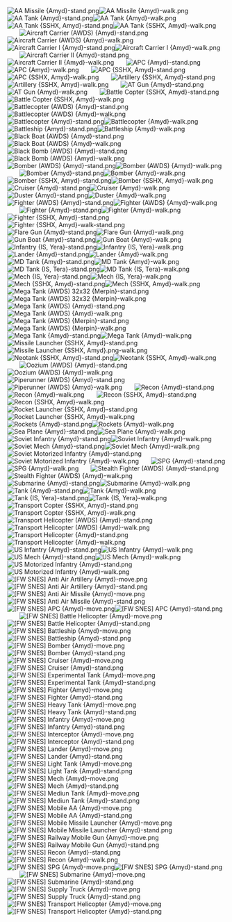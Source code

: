 ![AA Missile {Amyd}-stand.png](https://raw.githubusercontent.com/Klokinator/FE-Repo/main/Map%20Sprites/Advance%20Wars%20Animation%20Ports/AA%20Missile%20%7BAmyd%7D-stand.png "AA Missile {Amyd}-stand.png")![AA Missile {Amyd}-walk.png](https://raw.githubusercontent.com/Klokinator/FE-Repo/main/Map%20Sprites/Advance%20Wars%20Animation%20Ports/AA%20Missile%20%7BAmyd%7D-walk.png "AA Missile {Amyd}-walk.png")&emsp;&emsp;![AA Tank {Amyd}-stand.png](https://raw.githubusercontent.com/Klokinator/FE-Repo/main/Map%20Sprites/Advance%20Wars%20Animation%20Ports/AA%20Tank%20%7BAmyd%7D-stand.png "AA Tank {Amyd}-stand.png")![AA Tank {Amyd}-walk.png](https://raw.githubusercontent.com/Klokinator/FE-Repo/main/Map%20Sprites/Advance%20Wars%20Animation%20Ports/AA%20Tank%20%7BAmyd%7D-walk.png "AA Tank {Amyd}-walk.png")&emsp;&emsp;![AA Tank {SSHX, Amyd}-stand.png](https://raw.githubusercontent.com/Klokinator/FE-Repo/main/Map%20Sprites/Advance%20Wars%20Animation%20Ports/AA%20Tank%20%7BSSHX,%20Amyd%7D-stand.png "AA Tank {SSHX, Amyd}-stand.png")![AA Tank {SSHX, Amyd}-walk.png](https://raw.githubusercontent.com/Klokinator/FE-Repo/main/Map%20Sprites/Advance%20Wars%20Animation%20Ports/AA%20Tank%20%7BSSHX,%20Amyd%7D-walk.png "AA Tank {SSHX, Amyd}-walk.png")&emsp;&emsp;![Aircraft Carrier (AWDS) {Amyd}-stand.png](https://raw.githubusercontent.com/Klokinator/FE-Repo/main/Map%20Sprites/Advance%20Wars%20Animation%20Ports/Aircraft%20Carrier%20(AWDS)%20%7BAmyd%7D-stand.png "Aircraft Carrier (AWDS) {Amyd}-stand.png")![Aircraft Carrier (AWDS) {Amyd}-walk.png](https://raw.githubusercontent.com/Klokinator/FE-Repo/main/Map%20Sprites/Advance%20Wars%20Animation%20Ports/Aircraft%20Carrier%20(AWDS)%20%7BAmyd%7D-walk.png "Aircraft Carrier (AWDS) {Amyd}-walk.png")&emsp;&emsp;![Aircraft Carrier I {Amyd}-stand.png](https://raw.githubusercontent.com/Klokinator/FE-Repo/main/Map%20Sprites/Advance%20Wars%20Animation%20Ports/Aircraft%20Carrier%20I%20%7BAmyd%7D-stand.png "Aircraft Carrier I {Amyd}-stand.png")![Aircraft Carrier I {Amyd}-walk.png](https://raw.githubusercontent.com/Klokinator/FE-Repo/main/Map%20Sprites/Advance%20Wars%20Animation%20Ports/Aircraft%20Carrier%20I%20%7BAmyd%7D-walk.png "Aircraft Carrier I {Amyd}-walk.png")&emsp;&emsp;![Aircraft Carrier II {Amyd}-stand.png](https://raw.githubusercontent.com/Klokinator/FE-Repo/main/Map%20Sprites/Advance%20Wars%20Animation%20Ports/Aircraft%20Carrier%20II%20%7BAmyd%7D-stand.png "Aircraft Carrier II {Amyd}-stand.png")![Aircraft Carrier II {Amyd}-walk.png](https://raw.githubusercontent.com/Klokinator/FE-Repo/main/Map%20Sprites/Advance%20Wars%20Animation%20Ports/Aircraft%20Carrier%20II%20%7BAmyd%7D-walk.png "Aircraft Carrier II {Amyd}-walk.png")&emsp;&emsp;![APC {Amyd}-stand.png](https://raw.githubusercontent.com/Klokinator/FE-Repo/main/Map%20Sprites/Advance%20Wars%20Animation%20Ports/APC%20%7BAmyd%7D-stand.png "APC {Amyd}-stand.png")![APC {Amyd}-walk.png](https://raw.githubusercontent.com/Klokinator/FE-Repo/main/Map%20Sprites/Advance%20Wars%20Animation%20Ports/APC%20%7BAmyd%7D-walk.png "APC {Amyd}-walk.png")&emsp;&emsp;![APC {SSHX, Amyd}-stand.png](https://raw.githubusercontent.com/Klokinator/FE-Repo/main/Map%20Sprites/Advance%20Wars%20Animation%20Ports/APC%20%7BSSHX,%20Amyd%7D-stand.png "APC {SSHX, Amyd}-stand.png")![APC {SSHX, Amyd}-walk.png](https://raw.githubusercontent.com/Klokinator/FE-Repo/main/Map%20Sprites/Advance%20Wars%20Animation%20Ports/APC%20%7BSSHX,%20Amyd%7D-walk.png "APC {SSHX, Amyd}-walk.png")&emsp;&emsp;![Artillery {SSHX, Amyd}-stand.png](https://raw.githubusercontent.com/Klokinator/FE-Repo/main/Map%20Sprites/Advance%20Wars%20Animation%20Ports/Artillery%20%7BSSHX,%20Amyd%7D-stand.png "Artillery {SSHX, Amyd}-stand.png")![Artillery {SSHX, Amyd}-walk.png](https://raw.githubusercontent.com/Klokinator/FE-Repo/main/Map%20Sprites/Advance%20Wars%20Animation%20Ports/Artillery%20%7BSSHX,%20Amyd%7D-walk.png "Artillery {SSHX, Amyd}-walk.png")&emsp;&emsp;![AT Gun {Amyd}-stand.png](https://raw.githubusercontent.com/Klokinator/FE-Repo/main/Map%20Sprites/Advance%20Wars%20Animation%20Ports/AT%20Gun%20%7BAmyd%7D-stand.png "AT Gun {Amyd}-stand.png")![AT Gun {Amyd}-walk.png](https://raw.githubusercontent.com/Klokinator/FE-Repo/main/Map%20Sprites/Advance%20Wars%20Animation%20Ports/AT%20Gun%20%7BAmyd%7D-walk.png "AT Gun {Amyd}-walk.png")&emsp;&emsp;![Battle Copter {SSHX, Amyd}-stand.png](https://raw.githubusercontent.com/Klokinator/FE-Repo/main/Map%20Sprites/Advance%20Wars%20Animation%20Ports/Battle%20Copter%20%7BSSHX,%20Amyd%7D-stand.png "Battle Copter {SSHX, Amyd}-stand.png")![Battle Copter {SSHX, Amyd}-walk.png](https://raw.githubusercontent.com/Klokinator/FE-Repo/main/Map%20Sprites/Advance%20Wars%20Animation%20Ports/Battle%20Copter%20%7BSSHX,%20Amyd%7D-walk.png "Battle Copter {SSHX, Amyd}-walk.png")&emsp;&emsp;![Battlecopter (AWDS) {Amyd}-stand.png](https://raw.githubusercontent.com/Klokinator/FE-Repo/main/Map%20Sprites/Advance%20Wars%20Animation%20Ports/Battlecopter%20(AWDS)%20%7BAmyd%7D-stand.png "Battlecopter (AWDS) {Amyd}-stand.png")![Battlecopter (AWDS) {Amyd}-walk.png](https://raw.githubusercontent.com/Klokinator/FE-Repo/main/Map%20Sprites/Advance%20Wars%20Animation%20Ports/Battlecopter%20(AWDS)%20%7BAmyd%7D-walk.png "Battlecopter (AWDS) {Amyd}-walk.png")&emsp;&emsp;![Battlecopter {Amyd}-stand.png](https://raw.githubusercontent.com/Klokinator/FE-Repo/main/Map%20Sprites/Advance%20Wars%20Animation%20Ports/Battlecopter%20%7BAmyd%7D-stand.png "Battlecopter {Amyd}-stand.png")![Battlecopter {Amyd}-walk.png](https://raw.githubusercontent.com/Klokinator/FE-Repo/main/Map%20Sprites/Advance%20Wars%20Animation%20Ports/Battlecopter%20%7BAmyd%7D-walk.png "Battlecopter {Amyd}-walk.png")&emsp;&emsp;![Battleship {Amyd}-stand.png](https://raw.githubusercontent.com/Klokinator/FE-Repo/main/Map%20Sprites/Advance%20Wars%20Animation%20Ports/Battleship%20%7BAmyd%7D-stand.png "Battleship {Amyd}-stand.png")![Battleship {Amyd}-walk.png](https://raw.githubusercontent.com/Klokinator/FE-Repo/main/Map%20Sprites/Advance%20Wars%20Animation%20Ports/Battleship%20%7BAmyd%7D-walk.png "Battleship {Amyd}-walk.png")&emsp;&emsp;![Black Boat (AWDS) {Amyd}-stand.png](https://raw.githubusercontent.com/Klokinator/FE-Repo/main/Map%20Sprites/Advance%20Wars%20Animation%20Ports/Black%20Boat%20(AWDS)%20%7BAmyd%7D-stand.png "Black Boat (AWDS) {Amyd}-stand.png")![Black Boat (AWDS) {Amyd}-walk.png](https://raw.githubusercontent.com/Klokinator/FE-Repo/main/Map%20Sprites/Advance%20Wars%20Animation%20Ports/Black%20Boat%20(AWDS)%20%7BAmyd%7D-walk.png "Black Boat (AWDS) {Amyd}-walk.png")&emsp;&emsp;![Black Bomb (AWDS) {Amyd}-stand.png](https://raw.githubusercontent.com/Klokinator/FE-Repo/main/Map%20Sprites/Advance%20Wars%20Animation%20Ports/Black%20Bomb%20(AWDS)%20%7BAmyd%7D-stand.png "Black Bomb (AWDS) {Amyd}-stand.png")![Black Bomb (AWDS) {Amyd}-walk.png](https://raw.githubusercontent.com/Klokinator/FE-Repo/main/Map%20Sprites/Advance%20Wars%20Animation%20Ports/Black%20Bomb%20(AWDS)%20%7BAmyd%7D-walk.png "Black Bomb (AWDS) {Amyd}-walk.png")&emsp;&emsp;![Bomber (AWDS) {Amyd}-stand.png](https://raw.githubusercontent.com/Klokinator/FE-Repo/main/Map%20Sprites/Advance%20Wars%20Animation%20Ports/Bomber%20(AWDS)%20%7BAmyd%7D-stand.png "Bomber (AWDS) {Amyd}-stand.png")![Bomber (AWDS) {Amyd}-walk.png](https://raw.githubusercontent.com/Klokinator/FE-Repo/main/Map%20Sprites/Advance%20Wars%20Animation%20Ports/Bomber%20(AWDS)%20%7BAmyd%7D-walk.png "Bomber (AWDS) {Amyd}-walk.png")&emsp;&emsp;![Bomber {Amyd}-stand.png](https://raw.githubusercontent.com/Klokinator/FE-Repo/main/Map%20Sprites/Advance%20Wars%20Animation%20Ports/Bomber%20%7BAmyd%7D-stand.png "Bomber {Amyd}-stand.png")![Bomber {Amyd}-walk.png](https://raw.githubusercontent.com/Klokinator/FE-Repo/main/Map%20Sprites/Advance%20Wars%20Animation%20Ports/Bomber%20%7BAmyd%7D-walk.png "Bomber {Amyd}-walk.png")&emsp;&emsp;![Bomber {SSHX, Amyd}-stand.png](https://raw.githubusercontent.com/Klokinator/FE-Repo/main/Map%20Sprites/Advance%20Wars%20Animation%20Ports/Bomber%20%7BSSHX,%20Amyd%7D-stand.png "Bomber {SSHX, Amyd}-stand.png")![Bomber {SSHX, Amyd}-walk.png](https://raw.githubusercontent.com/Klokinator/FE-Repo/main/Map%20Sprites/Advance%20Wars%20Animation%20Ports/Bomber%20%7BSSHX,%20Amyd%7D-walk.png "Bomber {SSHX, Amyd}-walk.png")&emsp;&emsp;![Cruiser {Amyd}-stand.png](https://raw.githubusercontent.com/Klokinator/FE-Repo/main/Map%20Sprites/Advance%20Wars%20Animation%20Ports/Cruiser%20%7BAmyd%7D-stand.png "Cruiser {Amyd}-stand.png")![Cruiser {Amyd}-walk.png](https://raw.githubusercontent.com/Klokinator/FE-Repo/main/Map%20Sprites/Advance%20Wars%20Animation%20Ports/Cruiser%20%7BAmyd%7D-walk.png "Cruiser {Amyd}-walk.png")&emsp;&emsp;![Duster {Amyd}-stand.png](https://raw.githubusercontent.com/Klokinator/FE-Repo/main/Map%20Sprites/Advance%20Wars%20Animation%20Ports/Duster%20%7BAmyd%7D-stand.png "Duster {Amyd}-stand.png")![Duster {Amyd}-walk.png](https://raw.githubusercontent.com/Klokinator/FE-Repo/main/Map%20Sprites/Advance%20Wars%20Animation%20Ports/Duster%20%7BAmyd%7D-walk.png "Duster {Amyd}-walk.png")&emsp;&emsp;![Fighter (AWDS) {Amyd}-stand.png](https://raw.githubusercontent.com/Klokinator/FE-Repo/main/Map%20Sprites/Advance%20Wars%20Animation%20Ports/Fighter%20(AWDS)%20%7BAmyd%7D-stand.png "Fighter (AWDS) {Amyd}-stand.png")![Fighter (AWDS) {Amyd}-walk.png](https://raw.githubusercontent.com/Klokinator/FE-Repo/main/Map%20Sprites/Advance%20Wars%20Animation%20Ports/Fighter%20(AWDS)%20%7BAmyd%7D-walk.png "Fighter (AWDS) {Amyd}-walk.png")&emsp;&emsp;![Fighter {Amyd}-stand.png](https://raw.githubusercontent.com/Klokinator/FE-Repo/main/Map%20Sprites/Advance%20Wars%20Animation%20Ports/Fighter%20%7BAmyd%7D-stand.png "Fighter {Amyd}-stand.png")![Fighter {Amyd}-walk.png](https://raw.githubusercontent.com/Klokinator/FE-Repo/main/Map%20Sprites/Advance%20Wars%20Animation%20Ports/Fighter%20%7BAmyd%7D-walk.png "Fighter {Amyd}-walk.png")&emsp;&emsp;![Fighter {SSHX, Amyd}-stand.png](https://raw.githubusercontent.com/Klokinator/FE-Repo/main/Map%20Sprites/Advance%20Wars%20Animation%20Ports/Fighter%20%7BSSHX,%20Amyd%7D-stand.png "Fighter {SSHX, Amyd}-stand.png")![Fighter {SSHX, Amyd}-walk-stand.png](https://raw.githubusercontent.com/Klokinator/FE-Repo/main/Map%20Sprites/Advance%20Wars%20Animation%20Ports/Fighter%20%7BSSHX,%20Amyd%7D-walk-stand.png "Fighter {SSHX, Amyd}-walk-stand.png")&emsp;&emsp;![Flare Gun {Amyd}-stand.png](https://raw.githubusercontent.com/Klokinator/FE-Repo/main/Map%20Sprites/Advance%20Wars%20Animation%20Ports/Flare%20Gun%20%7BAmyd%7D-stand.png "Flare Gun {Amyd}-stand.png")![Flare Gun {Amyd}-walk.png](https://raw.githubusercontent.com/Klokinator/FE-Repo/main/Map%20Sprites/Advance%20Wars%20Animation%20Ports/Flare%20Gun%20%7BAmyd%7D-walk.png "Flare Gun {Amyd}-walk.png")&emsp;&emsp;![Gun Boat {Amyd}-stand.png](https://raw.githubusercontent.com/Klokinator/FE-Repo/main/Map%20Sprites/Advance%20Wars%20Animation%20Ports/Gun%20Boat%20%7BAmyd%7D-stand.png "Gun Boat {Amyd}-stand.png")![Gun Boat {Amyd}-walk.png](https://raw.githubusercontent.com/Klokinator/FE-Repo/main/Map%20Sprites/Advance%20Wars%20Animation%20Ports/Gun%20Boat%20%7BAmyd%7D-walk.png "Gun Boat {Amyd}-walk.png")&emsp;&emsp;![Infantry {IS, Yera}-stand.png](https://raw.githubusercontent.com/Klokinator/FE-Repo/main/Map%20Sprites/Advance%20Wars%20Animation%20Ports/Infantry%20%7BIS,%20Yera%7D-stand.png "Infantry {IS, Yera}-stand.png")![Infantry {IS, Yera}-walk.png](https://raw.githubusercontent.com/Klokinator/FE-Repo/main/Map%20Sprites/Advance%20Wars%20Animation%20Ports/Infantry%20%7BIS,%20Yera%7D-walk.png "Infantry {IS, Yera}-walk.png")&emsp;&emsp;![Lander {Amyd}-stand.png](https://raw.githubusercontent.com/Klokinator/FE-Repo/main/Map%20Sprites/Advance%20Wars%20Animation%20Ports/Lander%20%7BAmyd%7D-stand.png "Lander {Amyd}-stand.png")![Lander {Amyd}-walk.png](https://raw.githubusercontent.com/Klokinator/FE-Repo/main/Map%20Sprites/Advance%20Wars%20Animation%20Ports/Lander%20%7BAmyd%7D-walk.png "Lander {Amyd}-walk.png")&emsp;&emsp;![MD Tank {Amyd}-stand.png](https://raw.githubusercontent.com/Klokinator/FE-Repo/main/Map%20Sprites/Advance%20Wars%20Animation%20Ports/MD%20Tank%20%7BAmyd%7D-stand.png "MD Tank {Amyd}-stand.png")![MD Tank {Amyd}-walk.png](https://raw.githubusercontent.com/Klokinator/FE-Repo/main/Map%20Sprites/Advance%20Wars%20Animation%20Ports/MD%20Tank%20%7BAmyd%7D-walk.png "MD Tank {Amyd}-walk.png")&emsp;&emsp;![MD Tank {IS, Tera}-stand.png](https://raw.githubusercontent.com/Klokinator/FE-Repo/main/Map%20Sprites/Advance%20Wars%20Animation%20Ports/MD%20Tank%20%7BIS,%20Tera%7D-stand.png "MD Tank {IS, Tera}-stand.png")![MD Tank {IS, Tera}-walk.png](https://raw.githubusercontent.com/Klokinator/FE-Repo/main/Map%20Sprites/Advance%20Wars%20Animation%20Ports/MD%20Tank%20%7BIS,%20Tera%7D-walk.png "MD Tank {IS, Tera}-walk.png")&emsp;&emsp;![Mech {IS, Yera}-stand.png](https://raw.githubusercontent.com/Klokinator/FE-Repo/main/Map%20Sprites/Advance%20Wars%20Animation%20Ports/Mech%20%7BIS,%20Yera%7D-stand.png "Mech {IS, Yera}-stand.png")![Mech {IS, Yera}-walk.png](https://raw.githubusercontent.com/Klokinator/FE-Repo/main/Map%20Sprites/Advance%20Wars%20Animation%20Ports/Mech%20%7BIS,%20Yera%7D-walk.png "Mech {IS, Yera}-walk.png")&emsp;&emsp;![Mech {SSHX, Amyd}-stand.png](https://raw.githubusercontent.com/Klokinator/FE-Repo/main/Map%20Sprites/Advance%20Wars%20Animation%20Ports/Mech%20%7BSSHX,%20Amyd%7D-stand.png "Mech {SSHX, Amyd}-stand.png")![Mech {SSHX, Amyd}-walk.png](https://raw.githubusercontent.com/Klokinator/FE-Repo/main/Map%20Sprites/Advance%20Wars%20Animation%20Ports/Mech%20%7BSSHX,%20Amyd%7D-walk.png "Mech {SSHX, Amyd}-walk.png")&emsp;&emsp;![Mega Tank (AWDS) 32x32 {Merpin}-stand.png](https://raw.githubusercontent.com/Klokinator/FE-Repo/main/Map%20Sprites/Advance%20Wars%20Animation%20Ports/Mega%20Tank%20(AWDS)%2032x32%20%7BMerpin%7D-stand.png "Mega Tank (AWDS) 32x32 {Merpin}-stand.png")![Mega Tank (AWDS) 32x32 {Merpin}-walk.png](https://raw.githubusercontent.com/Klokinator/FE-Repo/main/Map%20Sprites/Advance%20Wars%20Animation%20Ports/Mega%20Tank%20(AWDS)%2032x32%20%7BMerpin%7D-walk.png "Mega Tank (AWDS) 32x32 {Merpin}-walk.png")&emsp;&emsp;![Mega Tank (AWDS) {Amyd}-stand.png](https://raw.githubusercontent.com/Klokinator/FE-Repo/main/Map%20Sprites/Advance%20Wars%20Animation%20Ports/Mega%20Tank%20(AWDS)%20%7BAmyd%7D-stand.png "Mega Tank (AWDS) {Amyd}-stand.png")![Mega Tank (AWDS) {Amyd}-walk.png](https://raw.githubusercontent.com/Klokinator/FE-Repo/main/Map%20Sprites/Advance%20Wars%20Animation%20Ports/Mega%20Tank%20(AWDS)%20%7BAmyd%7D-walk.png "Mega Tank (AWDS) {Amyd}-walk.png")&emsp;&emsp;![Mega Tank (AWDS) {Merpin}-stand.png](https://raw.githubusercontent.com/Klokinator/FE-Repo/main/Map%20Sprites/Advance%20Wars%20Animation%20Ports/Mega%20Tank%20(AWDS)%20%7BMerpin%7D-stand.png "Mega Tank (AWDS) {Merpin}-stand.png")![Mega Tank (AWDS) {Merpin}-walk.png](https://raw.githubusercontent.com/Klokinator/FE-Repo/main/Map%20Sprites/Advance%20Wars%20Animation%20Ports/Mega%20Tank%20(AWDS)%20%7BMerpin%7D-walk.png "Mega Tank (AWDS) {Merpin}-walk.png")&emsp;&emsp;![Mega Tank {Amyd}-stand.png](https://raw.githubusercontent.com/Klokinator/FE-Repo/main/Map%20Sprites/Advance%20Wars%20Animation%20Ports/Mega%20Tank%20%7BAmyd%7D-stand.png "Mega Tank {Amyd}-stand.png")![Mega Tank {Amyd}-walk.png](https://raw.githubusercontent.com/Klokinator/FE-Repo/main/Map%20Sprites/Advance%20Wars%20Animation%20Ports/Mega%20Tank%20%7BAmyd%7D-walk.png "Mega Tank {Amyd}-walk.png")&emsp;&emsp;![Missile Launcher {SSHX, Amyd}-stand.png](https://raw.githubusercontent.com/Klokinator/FE-Repo/main/Map%20Sprites/Advance%20Wars%20Animation%20Ports/Missile%20Launcher%20%7BSSHX,%20Amyd%7D-stand.png "Missile Launcher {SSHX, Amyd}-stand.png")![Missile Launcher {SSHX, Amyd}.png-walk.png](https://raw.githubusercontent.com/Klokinator/FE-Repo/main/Map%20Sprites/Advance%20Wars%20Animation%20Ports/Missile%20Launcher%20%7BSSHX,%20Amyd%7D.png-walk.png "Missile Launcher {SSHX, Amyd}.png-walk.png")&emsp;&emsp;![Neotank {SSHX, Amyd}-stand.png](https://raw.githubusercontent.com/Klokinator/FE-Repo/main/Map%20Sprites/Advance%20Wars%20Animation%20Ports/Neotank%20%7BSSHX,%20Amyd%7D-stand.png "Neotank {SSHX, Amyd}-stand.png")![Neotank {SSHX, Amyd}-walk.png](https://raw.githubusercontent.com/Klokinator/FE-Repo/main/Map%20Sprites/Advance%20Wars%20Animation%20Ports/Neotank%20%7BSSHX,%20Amyd%7D-walk.png "Neotank {SSHX, Amyd}-walk.png")&emsp;&emsp;![Oozium (AWDS) {Amyd}-stand.png](https://raw.githubusercontent.com/Klokinator/FE-Repo/main/Map%20Sprites/Advance%20Wars%20Animation%20Ports/Oozium%20(AWDS)%20%7BAmyd%7D-stand.png "Oozium (AWDS) {Amyd}-stand.png")![Oozium (AWDS) {Amyd}-walk.png](https://raw.githubusercontent.com/Klokinator/FE-Repo/main/Map%20Sprites/Advance%20Wars%20Animation%20Ports/Oozium%20(AWDS)%20%7BAmyd%7D-walk.png "Oozium (AWDS) {Amyd}-walk.png")&emsp;&emsp;![Piperunner (AWDS) {Amyd}-stand.png](https://raw.githubusercontent.com/Klokinator/FE-Repo/main/Map%20Sprites/Advance%20Wars%20Animation%20Ports/Piperunner%20(AWDS)%20%7BAmyd%7D-stand.png "Piperunner (AWDS) {Amyd}-stand.png")![Piperunner (AWDS) {Amyd}-walk.png](https://raw.githubusercontent.com/Klokinator/FE-Repo/main/Map%20Sprites/Advance%20Wars%20Animation%20Ports/Piperunner%20(AWDS)%20%7BAmyd%7D-walk.png "Piperunner (AWDS) {Amyd}-walk.png")&emsp;&emsp;![Recon {Amyd}-stand.png](https://raw.githubusercontent.com/Klokinator/FE-Repo/main/Map%20Sprites/Advance%20Wars%20Animation%20Ports/Recon%20%7BAmyd%7D-stand.png "Recon {Amyd}-stand.png")![Recon {Amyd}-walk.png](https://raw.githubusercontent.com/Klokinator/FE-Repo/main/Map%20Sprites/Advance%20Wars%20Animation%20Ports/Recon%20%7BAmyd%7D-walk.png "Recon {Amyd}-walk.png")&emsp;&emsp;![Recon {SSHX, Amyd}-stand.png](https://raw.githubusercontent.com/Klokinator/FE-Repo/main/Map%20Sprites/Advance%20Wars%20Animation%20Ports/Recon%20%7BSSHX,%20Amyd%7D-stand.png "Recon {SSHX, Amyd}-stand.png")![Recon {SSHX, Amyd}-walk.png](https://raw.githubusercontent.com/Klokinator/FE-Repo/main/Map%20Sprites/Advance%20Wars%20Animation%20Ports/Recon%20%7BSSHX,%20Amyd%7D-walk.png "Recon {SSHX, Amyd}-walk.png")&emsp;&emsp;![Rocket Launcher {SSHX, Amyd}-stand.png](https://raw.githubusercontent.com/Klokinator/FE-Repo/main/Map%20Sprites/Advance%20Wars%20Animation%20Ports/Rocket%20Launcher%20%7BSSHX,%20Amyd%7D-stand.png "Rocket Launcher {SSHX, Amyd}-stand.png")![Rocket Launcher {SSHX, Amyd}-walk.png](https://raw.githubusercontent.com/Klokinator/FE-Repo/main/Map%20Sprites/Advance%20Wars%20Animation%20Ports/Rocket%20Launcher%20%7BSSHX,%20Amyd%7D-walk.png "Rocket Launcher {SSHX, Amyd}-walk.png")&emsp;&emsp;![Rockets {Amyd}-stand.png](https://raw.githubusercontent.com/Klokinator/FE-Repo/main/Map%20Sprites/Advance%20Wars%20Animation%20Ports/Rockets%20%7BAmyd%7D-stand.png "Rockets {Amyd}-stand.png")![Rockets {Amyd}-walk.png](https://raw.githubusercontent.com/Klokinator/FE-Repo/main/Map%20Sprites/Advance%20Wars%20Animation%20Ports/Rockets%20%7BAmyd%7D-walk.png "Rockets {Amyd}-walk.png")&emsp;&emsp;![Sea Plane {Amyd}-stand.png](https://raw.githubusercontent.com/Klokinator/FE-Repo/main/Map%20Sprites/Advance%20Wars%20Animation%20Ports/Sea%20Plane%20%7BAmyd%7D-stand.png "Sea Plane {Amyd}-stand.png")![Sea Plane {Amyd}-walk.png](https://raw.githubusercontent.com/Klokinator/FE-Repo/main/Map%20Sprites/Advance%20Wars%20Animation%20Ports/Sea%20Plane%20%7BAmyd%7D-walk.png "Sea Plane {Amyd}-walk.png")&emsp;&emsp;![Soviet Infantry {Amyd}-stand.png](https://raw.githubusercontent.com/Klokinator/FE-Repo/main/Map%20Sprites/Advance%20Wars%20Animation%20Ports/Soviet%20Infantry%20%7BAmyd%7D-stand.png "Soviet Infantry {Amyd}-stand.png")![Soviet Infantry {Amyd}-walk.png](https://raw.githubusercontent.com/Klokinator/FE-Repo/main/Map%20Sprites/Advance%20Wars%20Animation%20Ports/Soviet%20Infantry%20%7BAmyd%7D-walk.png "Soviet Infantry {Amyd}-walk.png")&emsp;&emsp;![Soviet Mech {Amyd}-stand.png](https://raw.githubusercontent.com/Klokinator/FE-Repo/main/Map%20Sprites/Advance%20Wars%20Animation%20Ports/Soviet%20Mech%20%7BAmyd%7D-stand.png "Soviet Mech {Amyd}-stand.png")![Soviet Mech {Amyd}-walk.png](https://raw.githubusercontent.com/Klokinator/FE-Repo/main/Map%20Sprites/Advance%20Wars%20Animation%20Ports/Soviet%20Mech%20%7BAmyd%7D-walk.png "Soviet Mech {Amyd}-walk.png")&emsp;&emsp;![Soviet Motorized Infantry {Amyd}-stand.png](https://raw.githubusercontent.com/Klokinator/FE-Repo/main/Map%20Sprites/Advance%20Wars%20Animation%20Ports/Soviet%20Motorized%20Infantry%20%7BAmyd%7D-stand.png "Soviet Motorized Infantry {Amyd}-stand.png")![Soviet Motorized Infantry {Amyd}-walk.png](https://raw.githubusercontent.com/Klokinator/FE-Repo/main/Map%20Sprites/Advance%20Wars%20Animation%20Ports/Soviet%20Motorized%20Infantry%20%7BAmyd%7D-walk.png "Soviet Motorized Infantry {Amyd}-walk.png")&emsp;&emsp;![SPG {Amyd}-stand.png](https://raw.githubusercontent.com/Klokinator/FE-Repo/main/Map%20Sprites/Advance%20Wars%20Animation%20Ports/SPG%20%7BAmyd%7D-stand.png "SPG {Amyd}-stand.png")![SPG {Amyd}-walk.png](https://raw.githubusercontent.com/Klokinator/FE-Repo/main/Map%20Sprites/Advance%20Wars%20Animation%20Ports/SPG%20%7BAmyd%7D-walk.png "SPG {Amyd}-walk.png")&emsp;&emsp;![Stealth Fighter (AWDS) {Amyd}-stand.png](https://raw.githubusercontent.com/Klokinator/FE-Repo/main/Map%20Sprites/Advance%20Wars%20Animation%20Ports/Stealth%20Fighter%20(AWDS)%20%7BAmyd%7D-stand.png "Stealth Fighter (AWDS) {Amyd}-stand.png")![Stealth Fighter (AWDS) {Amyd}-walk.png](https://raw.githubusercontent.com/Klokinator/FE-Repo/main/Map%20Sprites/Advance%20Wars%20Animation%20Ports/Stealth%20Fighter%20(AWDS)%20%7BAmyd%7D-walk.png "Stealth Fighter (AWDS) {Amyd}-walk.png")&emsp;&emsp;![Submarine {Amyd}-stand.png](https://raw.githubusercontent.com/Klokinator/FE-Repo/main/Map%20Sprites/Advance%20Wars%20Animation%20Ports/Submarine%20%7BAmyd%7D-stand.png "Submarine {Amyd}-stand.png")![Submarine {Amyd}-walk.png](https://raw.githubusercontent.com/Klokinator/FE-Repo/main/Map%20Sprites/Advance%20Wars%20Animation%20Ports/Submarine%20%7BAmyd%7D-walk.png "Submarine {Amyd}-walk.png")&emsp;&emsp;![Tank {Amyd}-stand.png](https://raw.githubusercontent.com/Klokinator/FE-Repo/main/Map%20Sprites/Advance%20Wars%20Animation%20Ports/Tank%20%7BAmyd%7D-stand.png "Tank {Amyd}-stand.png")![Tank {Amyd}-walk.png](https://raw.githubusercontent.com/Klokinator/FE-Repo/main/Map%20Sprites/Advance%20Wars%20Animation%20Ports/Tank%20%7BAmyd%7D-walk.png "Tank {Amyd}-walk.png")&emsp;&emsp;![Tank {IS, Yera}-stand.png](https://raw.githubusercontent.com/Klokinator/FE-Repo/main/Map%20Sprites/Advance%20Wars%20Animation%20Ports/Tank%20%7BIS,%20Yera%7D-stand.png "Tank {IS, Yera}-stand.png")![Tank {IS, Yera}-walk.png](https://raw.githubusercontent.com/Klokinator/FE-Repo/main/Map%20Sprites/Advance%20Wars%20Animation%20Ports/Tank%20%7BIS,%20Yera%7D-walk.png "Tank {IS, Yera}-walk.png")&emsp;&emsp;![Transport Copter {SSHX, Amyd}-stand.png](https://raw.githubusercontent.com/Klokinator/FE-Repo/main/Map%20Sprites/Advance%20Wars%20Animation%20Ports/Transport%20Copter%20%7BSSHX,%20Amyd%7D-stand.png "Transport Copter {SSHX, Amyd}-stand.png")![Transport Copter {SSHX, Amyd}-walk.png](https://raw.githubusercontent.com/Klokinator/FE-Repo/main/Map%20Sprites/Advance%20Wars%20Animation%20Ports/Transport%20Copter%20%7BSSHX,%20Amyd%7D-walk.png "Transport Copter {SSHX, Amyd}-walk.png")&emsp;&emsp;![Transport Helicopter (AWDS) {Amyd}-stand.png](https://raw.githubusercontent.com/Klokinator/FE-Repo/main/Map%20Sprites/Advance%20Wars%20Animation%20Ports/Transport%20Helicopter%20(AWDS)%20%7BAmyd%7D-stand.png "Transport Helicopter (AWDS) {Amyd}-stand.png")![Transport Helicopter (AWDS) {Amyd}-walk.png](https://raw.githubusercontent.com/Klokinator/FE-Repo/main/Map%20Sprites/Advance%20Wars%20Animation%20Ports/Transport%20Helicopter%20(AWDS)%20%7BAmyd%7D-walk.png "Transport Helicopter (AWDS) {Amyd}-walk.png")&emsp;&emsp;![Transport Helicopter {Amyd}-stand.png](https://raw.githubusercontent.com/Klokinator/FE-Repo/main/Map%20Sprites/Advance%20Wars%20Animation%20Ports/Transport%20Helicopter%20%7BAmyd%7D-stand.png "Transport Helicopter {Amyd}-stand.png")![Transport Helicopter {Amyd}-walk.png](https://raw.githubusercontent.com/Klokinator/FE-Repo/main/Map%20Sprites/Advance%20Wars%20Animation%20Ports/Transport%20Helicopter%20%7BAmyd%7D-walk.png "Transport Helicopter {Amyd}-walk.png")&emsp;&emsp;![US Infantry {Amyd}-stand.png](https://raw.githubusercontent.com/Klokinator/FE-Repo/main/Map%20Sprites/Advance%20Wars%20Animation%20Ports/US%20Infantry%20%7BAmyd%7D-stand.png "US Infantry {Amyd}-stand.png")![US Infantry {Amyd}-walk.png](https://raw.githubusercontent.com/Klokinator/FE-Repo/main/Map%20Sprites/Advance%20Wars%20Animation%20Ports/US%20Infantry%20%7BAmyd%7D-walk.png "US Infantry {Amyd}-walk.png")&emsp;&emsp;![US Mech {Amyd}-stand.png](https://raw.githubusercontent.com/Klokinator/FE-Repo/main/Map%20Sprites/Advance%20Wars%20Animation%20Ports/US%20Mech%20%7BAmyd%7D-stand.png "US Mech {Amyd}-stand.png")![US Mech {Amyd}-walk.png](https://raw.githubusercontent.com/Klokinator/FE-Repo/main/Map%20Sprites/Advance%20Wars%20Animation%20Ports/US%20Mech%20%7BAmyd%7D-walk.png "US Mech {Amyd}-walk.png")&emsp;&emsp;![US Motorized Infantry {Amyd}-stand.png](https://raw.githubusercontent.com/Klokinator/FE-Repo/main/Map%20Sprites/Advance%20Wars%20Animation%20Ports/US%20Motorized%20Infantry%20%7BAmyd%7D-stand.png "US Motorized Infantry {Amyd}-stand.png")![US Motorized Infantry {Amyd}-walk.png](https://raw.githubusercontent.com/Klokinator/FE-Repo/main/Map%20Sprites/Advance%20Wars%20Animation%20Ports/US%20Motorized%20Infantry%20%7BAmyd%7D-walk.png "US Motorized Infantry {Amyd}-walk.png")&emsp;&emsp;![[FW SNES] Anti Air Artillery  {Amyd}-move.png](https://raw.githubusercontent.com/Klokinator/FE-Repo/main/Map%20Sprites/Advance%20Wars%20Animation%20Ports/%5BFW%20SNES%5D%20Anti%20Air%20Artillery%20%20%7BAmyd%7D-move.png "[FW SNES] Anti Air Artillery  {Amyd}-move.png")![[FW SNES] Anti Air Artillery {Amyd}-stand.png](https://raw.githubusercontent.com/Klokinator/FE-Repo/main/Map%20Sprites/Advance%20Wars%20Animation%20Ports/%5BFW%20SNES%5D%20Anti%20Air%20Artillery%20%7BAmyd%7D-stand.png "[FW SNES] Anti Air Artillery {Amyd}-stand.png")&emsp;&emsp;![[FW SNES] Anti Air Missile {Amyd}-move.png](https://raw.githubusercontent.com/Klokinator/FE-Repo/main/Map%20Sprites/Advance%20Wars%20Animation%20Ports/%5BFW%20SNES%5D%20Anti%20Air%20Missile%20%7BAmyd%7D-move.png "[FW SNES] Anti Air Missile {Amyd}-move.png")![[FW SNES] Anti Air Missile {Amyd}-stand.png](https://raw.githubusercontent.com/Klokinator/FE-Repo/main/Map%20Sprites/Advance%20Wars%20Animation%20Ports/%5BFW%20SNES%5D%20Anti%20Air%20Missile%20%7BAmyd%7D-stand.png "[FW SNES] Anti Air Missile {Amyd}-stand.png")&emsp;&emsp;![[FW SNES] APC {Amyd}-move.png](https://raw.githubusercontent.com/Klokinator/FE-Repo/main/Map%20Sprites/Advance%20Wars%20Animation%20Ports/%5BFW%20SNES%5D%20APC%20%7BAmyd%7D-move.png "[FW SNES] APC {Amyd}-move.png")![[FW SNES] APC {Amyd}-stand.png](https://raw.githubusercontent.com/Klokinator/FE-Repo/main/Map%20Sprites/Advance%20Wars%20Animation%20Ports/%5BFW%20SNES%5D%20APC%20%7BAmyd%7D-stand.png "[FW SNES] APC {Amyd}-stand.png")&emsp;&emsp;![[FW SNES] Battle Helicopter {Amyd}-move.png](https://raw.githubusercontent.com/Klokinator/FE-Repo/main/Map%20Sprites/Advance%20Wars%20Animation%20Ports/%5BFW%20SNES%5D%20Battle%20Helicopter%20%7BAmyd%7D-move.png "[FW SNES] Battle Helicopter {Amyd}-move.png")![[FW SNES] Battle Helicopter {Amyd}-stand.png](https://raw.githubusercontent.com/Klokinator/FE-Repo/main/Map%20Sprites/Advance%20Wars%20Animation%20Ports/%5BFW%20SNES%5D%20Battle%20Helicopter%20%7BAmyd%7D-stand.png "[FW SNES] Battle Helicopter {Amyd}-stand.png")&emsp;&emsp;![[FW SNES] Battleship {Amyd}-move.png](https://raw.githubusercontent.com/Klokinator/FE-Repo/main/Map%20Sprites/Advance%20Wars%20Animation%20Ports/%5BFW%20SNES%5D%20Battleship%20%7BAmyd%7D-move.png "[FW SNES] Battleship {Amyd}-move.png")![[FW SNES] Battleship {Amyd}-stand.png](https://raw.githubusercontent.com/Klokinator/FE-Repo/main/Map%20Sprites/Advance%20Wars%20Animation%20Ports/%5BFW%20SNES%5D%20Battleship%20%7BAmyd%7D-stand.png "[FW SNES] Battleship {Amyd}-stand.png")&emsp;&emsp;![[FW SNES] Bomber {Amyd}-move.png](https://raw.githubusercontent.com/Klokinator/FE-Repo/main/Map%20Sprites/Advance%20Wars%20Animation%20Ports/%5BFW%20SNES%5D%20Bomber%20%7BAmyd%7D-move.png "[FW SNES] Bomber {Amyd}-move.png")![[FW SNES] Bomber {Amyd}-stand.png](https://raw.githubusercontent.com/Klokinator/FE-Repo/main/Map%20Sprites/Advance%20Wars%20Animation%20Ports/%5BFW%20SNES%5D%20Bomber%20%7BAmyd%7D-stand.png "[FW SNES] Bomber {Amyd}-stand.png")&emsp;&emsp;![[FW SNES] Cruiser {Amyd}-move.png](https://raw.githubusercontent.com/Klokinator/FE-Repo/main/Map%20Sprites/Advance%20Wars%20Animation%20Ports/%5BFW%20SNES%5D%20Cruiser%20%7BAmyd%7D-move.png "[FW SNES] Cruiser {Amyd}-move.png")![[FW SNES] Cruiser {Amyd}-stand.png](https://raw.githubusercontent.com/Klokinator/FE-Repo/main/Map%20Sprites/Advance%20Wars%20Animation%20Ports/%5BFW%20SNES%5D%20Cruiser%20%7BAmyd%7D-stand.png "[FW SNES] Cruiser {Amyd}-stand.png")&emsp;&emsp;![[FW SNES] Experimental Tank {Amyd}-move.png](https://raw.githubusercontent.com/Klokinator/FE-Repo/main/Map%20Sprites/Advance%20Wars%20Animation%20Ports/%5BFW%20SNES%5D%20Experimental%20Tank%20%7BAmyd%7D-move.png "[FW SNES] Experimental Tank {Amyd}-move.png")![[FW SNES] Experimental Tank {Amyd}-stand.png](https://raw.githubusercontent.com/Klokinator/FE-Repo/main/Map%20Sprites/Advance%20Wars%20Animation%20Ports/%5BFW%20SNES%5D%20Experimental%20Tank%20%7BAmyd%7D-stand.png "[FW SNES] Experimental Tank {Amyd}-stand.png")&emsp;&emsp;![[FW SNES] Fighter {Amyd}-move.png](https://raw.githubusercontent.com/Klokinator/FE-Repo/main/Map%20Sprites/Advance%20Wars%20Animation%20Ports/%5BFW%20SNES%5D%20Fighter%20%7BAmyd%7D-move.png "[FW SNES] Fighter {Amyd}-move.png")![[FW SNES] Fighter {Amyd}-stand.png](https://raw.githubusercontent.com/Klokinator/FE-Repo/main/Map%20Sprites/Advance%20Wars%20Animation%20Ports/%5BFW%20SNES%5D%20Fighter%20%7BAmyd%7D-stand.png "[FW SNES] Fighter {Amyd}-stand.png")&emsp;&emsp;![[FW SNES] Heavy Tank {Amyd}-move.png](https://raw.githubusercontent.com/Klokinator/FE-Repo/main/Map%20Sprites/Advance%20Wars%20Animation%20Ports/%5BFW%20SNES%5D%20Heavy%20Tank%20%7BAmyd%7D-move.png "[FW SNES] Heavy Tank {Amyd}-move.png")![[FW SNES] Heavy Tank {Amyd}-stand.png](https://raw.githubusercontent.com/Klokinator/FE-Repo/main/Map%20Sprites/Advance%20Wars%20Animation%20Ports/%5BFW%20SNES%5D%20Heavy%20Tank%20%7BAmyd%7D-stand.png "[FW SNES] Heavy Tank {Amyd}-stand.png")&emsp;&emsp;![[FW SNES] Infantry {Amyd}-move.png](https://raw.githubusercontent.com/Klokinator/FE-Repo/main/Map%20Sprites/Advance%20Wars%20Animation%20Ports/%5BFW%20SNES%5D%20Infantry%20%7BAmyd%7D-move.png "[FW SNES] Infantry {Amyd}-move.png")![[FW SNES] Infantry {Amyd}-stand.png](https://raw.githubusercontent.com/Klokinator/FE-Repo/main/Map%20Sprites/Advance%20Wars%20Animation%20Ports/%5BFW%20SNES%5D%20Infantry%20%7BAmyd%7D-stand.png "[FW SNES] Infantry {Amyd}-stand.png")&emsp;&emsp;![[FW SNES] Interceptor {Amyd}-move.png](https://raw.githubusercontent.com/Klokinator/FE-Repo/main/Map%20Sprites/Advance%20Wars%20Animation%20Ports/%5BFW%20SNES%5D%20Interceptor%20%7BAmyd%7D-move.png "[FW SNES] Interceptor {Amyd}-move.png")![[FW SNES] Interceptor {Amyd}-stand.png](https://raw.githubusercontent.com/Klokinator/FE-Repo/main/Map%20Sprites/Advance%20Wars%20Animation%20Ports/%5BFW%20SNES%5D%20Interceptor%20%7BAmyd%7D-stand.png "[FW SNES] Interceptor {Amyd}-stand.png")&emsp;&emsp;![[FW SNES] Lander {Amyd}-move.png](https://raw.githubusercontent.com/Klokinator/FE-Repo/main/Map%20Sprites/Advance%20Wars%20Animation%20Ports/%5BFW%20SNES%5D%20Lander%20%7BAmyd%7D-move.png "[FW SNES] Lander {Amyd}-move.png")![[FW SNES] Lander {Amyd}-stand.png](https://raw.githubusercontent.com/Klokinator/FE-Repo/main/Map%20Sprites/Advance%20Wars%20Animation%20Ports/%5BFW%20SNES%5D%20Lander%20%7BAmyd%7D-stand.png "[FW SNES] Lander {Amyd}-stand.png")&emsp;&emsp;![[FW SNES] Light Tank {Amyd}-move.png](https://raw.githubusercontent.com/Klokinator/FE-Repo/main/Map%20Sprites/Advance%20Wars%20Animation%20Ports/%5BFW%20SNES%5D%20Light%20Tank%20%7BAmyd%7D-move.png "[FW SNES] Light Tank {Amyd}-move.png")![[FW SNES] Light Tank {Amyd}-stand.png](https://raw.githubusercontent.com/Klokinator/FE-Repo/main/Map%20Sprites/Advance%20Wars%20Animation%20Ports/%5BFW%20SNES%5D%20Light%20Tank%20%7BAmyd%7D-stand.png "[FW SNES] Light Tank {Amyd}-stand.png")&emsp;&emsp;![[FW SNES] Mech {Amyd}-move.png](https://raw.githubusercontent.com/Klokinator/FE-Repo/main/Map%20Sprites/Advance%20Wars%20Animation%20Ports/%5BFW%20SNES%5D%20Mech%20%7BAmyd%7D-move.png "[FW SNES] Mech {Amyd}-move.png")![[FW SNES] Mech {Amyd}-stand.png](https://raw.githubusercontent.com/Klokinator/FE-Repo/main/Map%20Sprites/Advance%20Wars%20Animation%20Ports/%5BFW%20SNES%5D%20Mech%20%7BAmyd%7D-stand.png "[FW SNES] Mech {Amyd}-stand.png")&emsp;&emsp;![[FW SNES] Mediun Tank {Amyd}-move.png](https://raw.githubusercontent.com/Klokinator/FE-Repo/main/Map%20Sprites/Advance%20Wars%20Animation%20Ports/%5BFW%20SNES%5D%20Mediun%20Tank%20%7BAmyd%7D-move.png "[FW SNES] Mediun Tank {Amyd}-move.png")![[FW SNES] Mediun Tank {Amyd}-stand.png](https://raw.githubusercontent.com/Klokinator/FE-Repo/main/Map%20Sprites/Advance%20Wars%20Animation%20Ports/%5BFW%20SNES%5D%20Mediun%20Tank%20%7BAmyd%7D-stand.png "[FW SNES] Mediun Tank {Amyd}-stand.png")&emsp;&emsp;![[FW SNES] Mobile AA {Amyd}-move.png](https://raw.githubusercontent.com/Klokinator/FE-Repo/main/Map%20Sprites/Advance%20Wars%20Animation%20Ports/%5BFW%20SNES%5D%20Mobile%20AA%20%7BAmyd%7D-move.png "[FW SNES] Mobile AA {Amyd}-move.png")![[FW SNES] Mobile AA {Amyd}-stand.png](https://raw.githubusercontent.com/Klokinator/FE-Repo/main/Map%20Sprites/Advance%20Wars%20Animation%20Ports/%5BFW%20SNES%5D%20Mobile%20AA%20%7BAmyd%7D-stand.png "[FW SNES] Mobile AA {Amyd}-stand.png")&emsp;&emsp;![[FW SNES] Mobile Missile Launcher {Amyd}-move.png](https://raw.githubusercontent.com/Klokinator/FE-Repo/main/Map%20Sprites/Advance%20Wars%20Animation%20Ports/%5BFW%20SNES%5D%20Mobile%20Missile%20Launcher%20%7BAmyd%7D-move.png "[FW SNES] Mobile Missile Launcher {Amyd}-move.png")![[FW SNES] Mobile Missile Launcher {Amyd}-stand.png](https://raw.githubusercontent.com/Klokinator/FE-Repo/main/Map%20Sprites/Advance%20Wars%20Animation%20Ports/%5BFW%20SNES%5D%20Mobile%20Missile%20Launcher%20%7BAmyd%7D-stand.png "[FW SNES] Mobile Missile Launcher {Amyd}-stand.png")&emsp;&emsp;![[FW SNES] Railway Mobile Gun {Amyd}-move.png](https://raw.githubusercontent.com/Klokinator/FE-Repo/main/Map%20Sprites/Advance%20Wars%20Animation%20Ports/%5BFW%20SNES%5D%20Railway%20Mobile%20Gun%20%7BAmyd%7D-move.png "[FW SNES] Railway Mobile Gun {Amyd}-move.png")![[FW SNES] Railway Mobile Gun {Amyd}-stand.png](https://raw.githubusercontent.com/Klokinator/FE-Repo/main/Map%20Sprites/Advance%20Wars%20Animation%20Ports/%5BFW%20SNES%5D%20Railway%20Mobile%20Gun%20%7BAmyd%7D-stand.png "[FW SNES] Railway Mobile Gun {Amyd}-stand.png")&emsp;&emsp;![[FW SNES] Recon {Amyd}-stand.png](https://raw.githubusercontent.com/Klokinator/FE-Repo/main/Map%20Sprites/Advance%20Wars%20Animation%20Ports/%5BFW%20SNES%5D%20Recon%20%7BAmyd%7D-stand.png "[FW SNES] Recon {Amyd}-stand.png")![[FW SNES] Recon {Amyd}-walk.png](https://raw.githubusercontent.com/Klokinator/FE-Repo/main/Map%20Sprites/Advance%20Wars%20Animation%20Ports/%5BFW%20SNES%5D%20Recon%20%7BAmyd%7D-walk.png "[FW SNES] Recon {Amyd}-walk.png")&emsp;&emsp;![[FW SNES] SPG {Amyd}-move.png](https://raw.githubusercontent.com/Klokinator/FE-Repo/main/Map%20Sprites/Advance%20Wars%20Animation%20Ports/%5BFW%20SNES%5D%20SPG%20%7BAmyd%7D-move.png "[FW SNES] SPG {Amyd}-move.png")![[FW SNES] SPG {Amyd}-stand.png](https://raw.githubusercontent.com/Klokinator/FE-Repo/main/Map%20Sprites/Advance%20Wars%20Animation%20Ports/%5BFW%20SNES%5D%20SPG%20%7BAmyd%7D-stand.png "[FW SNES] SPG {Amyd}-stand.png")&emsp;&emsp;![[FW SNES] Submarine {Amyd}-move.png](https://raw.githubusercontent.com/Klokinator/FE-Repo/main/Map%20Sprites/Advance%20Wars%20Animation%20Ports/%5BFW%20SNES%5D%20Submarine%20%7BAmyd%7D-move.png "[FW SNES] Submarine {Amyd}-move.png")![[FW SNES] Submarine {Amyd}-stand.png](https://raw.githubusercontent.com/Klokinator/FE-Repo/main/Map%20Sprites/Advance%20Wars%20Animation%20Ports/%5BFW%20SNES%5D%20Submarine%20%7BAmyd%7D-stand.png "[FW SNES] Submarine {Amyd}-stand.png")&emsp;&emsp;![[FW SNES] Supply Truck  {Amyd}-move.png](https://raw.githubusercontent.com/Klokinator/FE-Repo/main/Map%20Sprites/Advance%20Wars%20Animation%20Ports/%5BFW%20SNES%5D%20Supply%20Truck%20%20%7BAmyd%7D-move.png "[FW SNES] Supply Truck  {Amyd}-move.png")![[FW SNES] Supply Truck {Amyd}-stand.png](https://raw.githubusercontent.com/Klokinator/FE-Repo/main/Map%20Sprites/Advance%20Wars%20Animation%20Ports/%5BFW%20SNES%5D%20Supply%20Truck%20%7BAmyd%7D-stand.png "[FW SNES] Supply Truck {Amyd}-stand.png")&emsp;&emsp;![[FW SNES] Transport Helicopter {Amyd}-move.png](https://raw.githubusercontent.com/Klokinator/FE-Repo/main/Map%20Sprites/Advance%20Wars%20Animation%20Ports/%5BFW%20SNES%5D%20Transport%20Helicopter%20%7BAmyd%7D-move.png "[FW SNES] Transport Helicopter {Amyd}-move.png")![[FW SNES] Transport Helicopter {Amyd}-stand.png](https://raw.githubusercontent.com/Klokinator/FE-Repo/main/Map%20Sprites/Advance%20Wars%20Animation%20Ports/%5BFW%20SNES%5D%20Transport%20Helicopter%20%7BAmyd%7D-stand.png "[FW SNES] Transport Helicopter {Amyd}-stand.png")